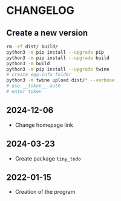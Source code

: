 # CHANGELOG

## Create a new version

```sh
rm -rf dist/ build/
python3 -m pip install --upgrade pip
python3 -m pip install --upgrade build
python3 -m build
python3 -m pip install --upgrade twine
# create egg-info folder
python3 -m twine upload dist/* --verbose
# use __token__ auth
# enter token
```

## 2024-12-06

- Change homepage link

## 2024-03-23

- Create package `tiny_todo`

## 2022-01-15

- Creation of the program
